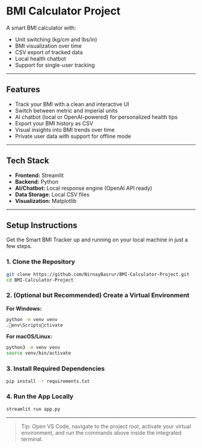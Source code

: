 # BMI Calculator Project

A smart BMI calculator with:

- Unit switching (kg/cm and lbs/in)
- BMI visualization over time
- CSV export of tracked data
- Local health chatbot
- Support for single-user tracking

---

## Features

- Track your BMI with a clean and interactive UI  
- Switch between metric and imperial units  
- AI chatbot (local or OpenAI-powered) for personalized health tips  
- Export your BMI history as CSV  
- Visual insights into BMI trends over time  
- Private user data with support for offline mode  

---

## Tech Stack

- **Frontend:** Streamlit  
- **Backend:** Python  
- **AI/Chatbot:** Local response engine (OpenAI API ready)  
- **Data Storage:** Local CSV files  
- **Visualization:** Matplotlib  

---

## Setup Instructions

Get the Smart BMI Tracker up and running on your local machine in just a few steps.

### 1. Clone the Repository
```bash
git clone https://github.com/NirnayBasrur/BMI-Calculator-Project.git
cd BMI-Calculator-Project
```

### 2. (Optional but Recommended) Create a Virtual Environment
**For Windows:**
```bash
python -m venv venv
.env\Scriptsctivate
```

**For macOS/Linux:**
```bash
python3 -m venv venv
source venv/bin/activate
```

### 3. Install Required Dependencies
```bash
pip install -r requirements.txt
```

### 4. Run the App Locally
```bash
streamlit run app.py
```

---

> Tip: Open VS Code, navigate to the project root, activate your virtual environment, and run the commands above inside the integrated terminal.
